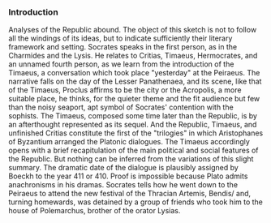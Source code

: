 ### Introduction
Analyses of the Republic abound. The object of this sketch is not to follow all the windings of its ideas, but to indicate sufficiently their literary framework and setting. Socrates speaks in the first person, as in the Charmides and the Lysis. He relates to Critias, Timaeus, Hermocrates, and an unnamed fourth person, as we learn from the introduction of the Timaeus, a conversation which took place "yesterday" at the Peiraeus. The narrative falls on the day of the Lesser Panathenaea, and its scene, like that of the Timaeus, Proclus affirms to be the city or the Acropolis, a more suitable place, he thinks, for the quieter theme and the fit audience but few than the noisy seaport, apt symbol of Socrates' contention with the sophists. The Timaeus, composed some time later than the Republic, is by an afterthought represented as its sequel. And the Republic, Timaeus, and unfinished Critias constitute the first of the "trilogies" in which Aristophanes of Byzantium arranged the Platonic dialogues. The Timaeus accordingly opens with a brief recapitulation of the main political and social features of the Republic. But nothing can be inferred from the variations of this slight summary. The dramatic date of the dialogue is plausibly assigned by Boeckh to the year 411 or 410. Proof is impossible because Plato admits anachronisms in his dramas. Socrates tells how he went down to the Peiraeus to attend the new festival of the Thracian Artemis, Bendis/ and, turning homewards, was detained by a group of friends who took him to the house of Polemarchus, brother of the orator Lysias.

<!--
**brianrahula/brianrahula** is a ✨ _special_ ✨ repository because its `README.md` (this file) appears on your GitHub profile.

Here are some ideas to get you started:

- 🔭 I’m currently working on ...
- 🌱 I’m currently learning ...
- 👯 I’m looking to collaborate on ...
- 🤔 I’m looking for help with ...
- 💬 Ask me about ...
- 📫 How to reach me: ...
- 😄 Pronouns: ...
- ⚡ Fun fact: ...
-->
